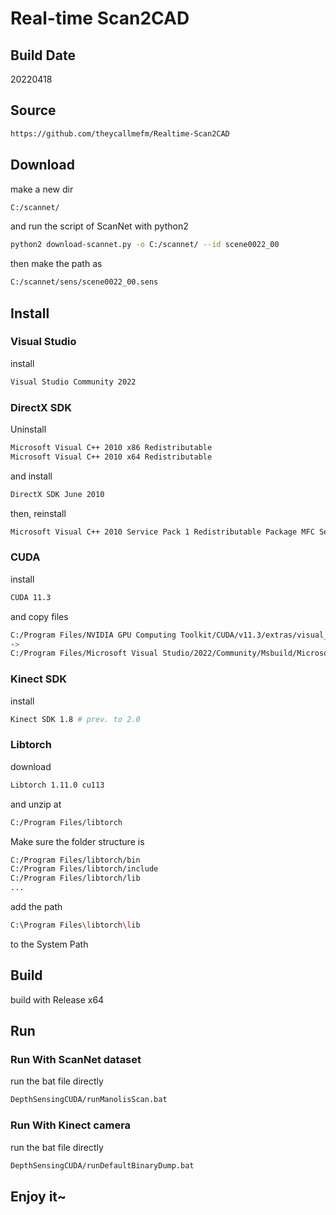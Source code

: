 # Real-time Scan2CAD

## Build Date

20220418

## Source

```bash
https://github.com/theycallmefm/Realtime-Scan2CAD
```

## Download

make a new dir

```bash
C:/scannet/
```

and run the script of ScanNet with python2

```bash
python2 download-scannet.py -o C:/scannet/ --id scene0022_00
```

then make the path as

```bash
C:/scannet/sens/scene0022_00.sens
```

## Install

### Visual Studio

install

```bash
Visual Studio Community 2022
```

### DirectX SDK

Uninstall

```bash
Microsoft Visual C++ 2010 x86 Redistributable
Microsoft Visual C++ 2010 x64 Redistributable
```

and install

```bash
DirectX SDK June 2010
```

then, reinstall

```bash
Microsoft Visual C++ 2010 Service Pack 1 Redistributable Package MFC Security Update
```

### CUDA

install

```bash
CUDA 11.3
```

and copy files

```bash
C:/Program Files/NVIDIA GPU Computing Toolkit/CUDA/v11.3/extras/visual_studio_integration/MSBuildExtensions/*
->
C:/Program Files/Microsoft Visual Studio/2022/Community/Msbuild/Microsoft/VC/v170/BuildCustomizations/
```

### Kinect SDK

install

```bash
Kinect SDK 1.8 # prev. to 2.0
```

### Libtorch

download

```bash
Libtorch 1.11.0 cu113
```

and unzip at

```bash
C:/Program Files/libtorch
```

Make sure the folder structure is

```bash
C:/Program Files/libtorch/bin
C:/Program Files/libtorch/include
C:/Program Files/libtorch/lib
...
```

add the path

```bash
C:\Program Files\libtorch\lib
```

to the System Path

## Build

build with Release x64

## Run

### Run With ScanNet dataset

run the bat file directly

```bash
DepthSensingCUDA/runManolisScan.bat
```

### Run With Kinect camera

run the bat file directly

```bash
DepthSensingCUDA/runDefaultBinaryDump.bat
```

## Enjoy it~
